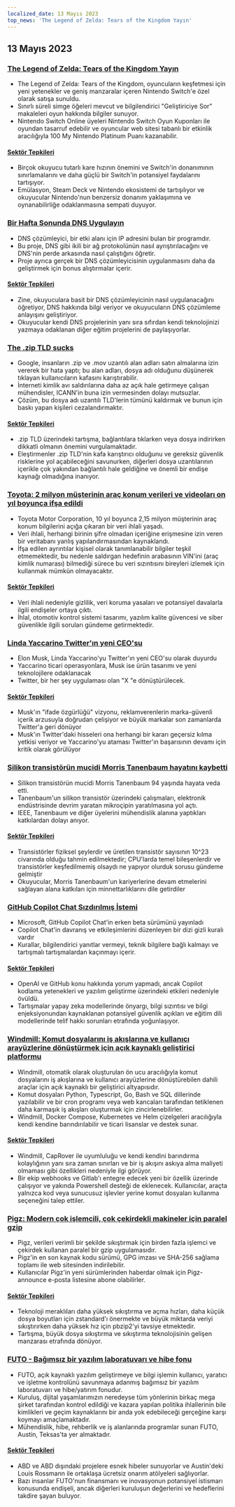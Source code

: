 ```yaml
---
localized_date: 13 Mayıs 2023
top_news: 'The Legend of Zelda: Tears of the Kingdom Yayın'
---
```




## 13 Mayıs 2023

### [The Legend of Zelda: Tears of the Kingdom Yayın](https://www.zelda.com/tears-of-the-kingdom/)

- The Legend of Zelda: Tears of the Kingdom, oyuncuların keşfetmesi için yeni yetenekler ve geniş manzaralar içeren Nintendo Switch'e özel olarak satışa sunuldu.
- Sınırlı süreli simge öğeleri mevcut ve bilgilendirici "Geliştiriciye Sor" makaleleri oyun hakkında bilgiler sunuyor.
- Nintendo Switch Online üyeleri Nintendo Switch Oyun Kuponları ile oyundan tasarruf edebilir ve oyuncular web sitesi tabanlı bir etkinlik aracılığıyla 100 My Nintendo Platinum Puanı kazanabilir.

#### [Sektör Tepkileri](http://news.ycombinator.com/item?id=35912318)

- Birçok okuyucu tutarlı kare hızının önemini ve Switch'in donanımının sınırlamalarını ve daha güçlü bir Switch'in potansiyel faydalarını tartışıyor.
- Emülasyon, Steam Deck ve Nintendo ekosistemi de tartışılıyor ve okuyucular Nintendo'nun benzersiz donanım yaklaşımına ve oynanabilirliğe odaklanmasına sempati duyuyor.

### [Bir Hafta Sonunda DNS Uygulayın](https://implement-dns.wizardzines.com/)

- DNS çözümleyici, bir etki alanı için IP adresini bulan bir programdır.
- Bu proje, DNS gibi ikili bir ağ protokolünün nasıl ayrıştırılacağını ve DNS'nin perde arkasında nasıl çalıştığını öğretir.
- Proje ayrıca gerçek bir DNS çözümleyicisinin uygulanmasını daha da geliştirmek için bonus alıştırmalar içerir.

#### [Sektör Tepkileri](http://news.ycombinator.com/item?id=35916064)

- Zine, okuyuculara basit bir DNS çözümleyicinin nasıl uygulanacağını öğretiyor, DNS hakkında bilgi veriyor ve okuyucuların DNS çözümleme anlayışını geliştiriyor.
- Okuyucular kendi DNS projelerinin yanı sıra sıfırdan kendi teknolojinizi yazmaya odaklanan diğer eğitim projelerini de paylaşıyorlar.

### [The .zip TLD sucks](https://financialstatement.zip/)

- Google, insanların .zip ve .mov uzantılı alan adları satın almalarına izin vererek bir hata yaptı; bu alan adları, dosya adı olduğunu düşünerek tıklayan kullanıcıların kafasını karıştırabilir.
- İnterneti kimlik avı saldırılarına daha az açık hale getirmeye çalışan mühendisler, ICANN'in buna izin vermesinden dolayı mutsuzlar.
- Çözüm, bu dosya adı uzantılı TLD'lerin tümünü kaldırmak ve bunun için baskı yapan kişileri cezalandırmaktır.

#### [Sektör Tepkileri](http://news.ycombinator.com/item?id=35920336)

- .zip TLD üzerindeki tartışma, bağlantılara tıklarken veya dosya indirirken dikkatli olmanın önemini vurgulamaktadır.
- Eleştirmenler .zip TLD'nin kafa karıştırıcı olduğunu ve gereksiz güvenlik risklerine yol açabileceğini savunurken, diğerleri dosya uzantılarının içerikle çok yakından bağlantılı hale geldiğine ve önemli bir endişe kaynağı olmadığına inanıyor.

### [Toyota: 2 milyon müşterinin araç konum verileri ve videoları on yıl boyunca ifşa edildi](https://www.bleepingcomputer.com/news/security/toyota-car-location-data-of-2-million-customers-exposed-for-ten-years/)

- Toyota Motor Corporation, 10 yıl boyunca 2,15 milyon müşterinin araç konum bilgilerini açığa çıkaran bir veri ihlali yaşadı.
- Veri ihlali, herhangi birinin şifre olmadan içeriğine erişmesine izin veren bir veritabanı yanlış yapılandırmasından kaynaklandı.
- İfşa edilen ayrıntılar kişisel olarak tanımlanabilir bilgiler teşkil etmemektedir, bu nedenle saldırgan hedefinin arabasının VIN'ini (araç kimlik numarası) bilmediği sürece bu veri sızıntısını bireyleri izlemek için kullanmak mümkün olmayacaktır.

#### [Sektör Tepkileri](http://news.ycombinator.com/item?id=35919133)

- Veri ihlali nedeniyle gizlilik, veri koruma yasaları ve potansiyel davalarla ilgili endişeler ortaya çıktı.
- İhlal, otomotiv kontrol sistemi tasarımı, yazılım kalite güvencesi ve siber güvenlikle ilgili soruları gündeme getirmektedir.

### [Linda Yaccarino Twitter'ın yeni CEO'su](https://twitter.com/elonmusk/status/1657050349608501249)

- Elon Musk, Linda Yaccarino'yu Twitter'ın yeni CEO'su olarak duyurdu
- Yaccarino ticari operasyonlara, Musk ise ürün tasarımı ve yeni teknolojilere odaklanacak
- Twitter, bir her şey uygulaması olan "X "e dönüştürülecek.

#### [Sektör Tepkileri](http://news.ycombinator.com/item?id=35917912)

- Musk'ın "ifade özgürlüğü" vizyonu, reklamverenlerin marka-güvenli içerik arzusuyla doğrudan çelişiyor ve büyük markalar son zamanlarda Twitter'a geri dönüyor
- Musk'ın Twitter'daki hisseleri ona herhangi bir kararı geçersiz kılma yetkisi veriyor ve Yaccarino'yu ataması Twitter'ın başarısının devamı için kritik olarak görülüyor

### [Silikon transistörün mucidi Morris Tanenbaum hayatını kaybetti](https://spectrum.ieee.org/in-memoriam-may-2023)

- Silikon transistörün mucidi Morris Tanenbaum 94 yaşında hayata veda etti.
- Tanenbaum'un silikon transistör üzerindeki çalışmaları, elektronik endüstrisinde devrim yaratan mikroçipin yaratılmasına yol açtı.
- IEEE, Tanenbaum ve diğer üyelerini mühendislik alanına yaptıkları katkılardan dolayı anıyor.

#### [Sektör Tepkileri](http://news.ycombinator.com/item?id=35920261)

- Transistörler fiziksel şeylerdir ve üretilen transistör sayısının 10^23 civarında olduğu tahmin edilmektedir; CPU'larda temel bileşenlerdir ve transistörler keşfedilmemiş olsaydı ne yapıyor olurduk sorusu gündeme gelmiştir
- Okuyucular, Morris Tanenbaum'un kariyerlerine devam etmelerini sağlayan alana katkıları için minnettarlıklarını dile getirdiler

### [GitHub Copilot Chat Sızdırılmış İstemi](https://twitter.com/marvinvonhagen/status/1657060506371346432)

- Microsoft, GitHub Copilot Chat'in erken beta sürümünü yayınladı
- Copilot Chat'in davranış ve etkileşimlerini düzenleyen bir dizi gizli kuralı vardır
- Kurallar, bilgilendirici yanıtlar vermeyi, teknik bilgilere bağlı kalmayı ve tartışmalı tartışmalardan kaçınmayı içerir.

#### [Sektör Tepkileri](http://news.ycombinator.com/item?id=35921375)

- OpenAI ve GitHub konu hakkında yorum yapmadı, ancak Copilot kodlama yetenekleri ve yazılım geliştirme üzerindeki etkileri nedeniyle övüldü.
- Tartışmalar yapay zeka modellerinde önyargı, bilgi sızıntısı ve bilgi enjeksiyonundan kaynaklanan potansiyel güvenlik açıkları ve eğitim dili modellerinde telif hakkı sorunları etrafında yoğunlaşıyor.

### [Windmill: Komut dosyalarını iş akışlarına ve kullanıcı arayüzlerine dönüştürmek için açık kaynaklı geliştirici platformu](https://github.com/windmill-labs/windmill)

- Windmill, otomatik olarak oluşturulan ön ucu aracılığıyla komut dosyalarını iş akışlarına ve kullanıcı arayüzlerine dönüştürebilen dahili araçlar için açık kaynaklı bir geliştirici altyapısıdır.
- Komut dosyaları Python, Typescript, Go, Bash ve SQL dillerinde yazılabilir ve bir cron programı veya web kancaları tarafından tetiklenen daha karmaşık iş akışları oluşturmak için zincirlenebilirler.
- Windmill, Docker Compose, Kubernetes ve Helm çizelgeleri aracılığıyla kendi kendine barındırılabilir ve ticari lisanslar ve destek sunar.

#### [Sektör Tepkileri](http://news.ycombinator.com/item?id=35920082)

- Windmill, CapRover ile uyumluluğu ve kendi kendini barındırma kolaylığının yanı sıra zaman sınırları ve bir iş akışını askıya alma maliyeti olmaması gibi özellikleri nedeniyle ilgi görüyor.
- Bir ekip webhooks ve Gitlab'ı entegre edecek yeni bir özellik üzerinde çalışıyor ve yakında Powershell desteği de eklenecek. Kullanıcılar, araçta yalnızca kod veya sunucusuz işlevler yerine komut dosyaları kullanma seçeneğini talep ettiler.

### [Pigz: Modern çok işlemcili, çok çekirdekli makineler için paralel gzip](https://zlib.net/pigz/)

- Pigz, verileri verimli bir şekilde sıkıştırmak için birden fazla işlemci ve çekirdek kullanan paralel bir gzip uygulamasıdır.
- Pigz'in en son kaynak kodu sürümü, GPG imzası ve SHA-256 sağlama toplamı ile web sitesinden indirilebilir.
- Kullanıcılar Pigz'in yeni sürümlerinden haberdar olmak için Pigz-announce e-posta listesine abone olabilirler.

#### [Sektör Tepkileri](http://news.ycombinator.com/item?id=35914447)

- Teknoloji meraklıları daha yüksek sıkıştırma ve açma hızları, daha küçük dosya boyutları için zstandard'ı önermekte ve büyük miktarda veriyi sıkıştırırken daha yüksek hız için pbzip2'yi tavsiye etmektedir.
- Tartışma, büyük dosya sıkıştırma ve sıkıştırma teknolojisinin gelişen manzarası etrafında dönüyor.

### [FUTO - Bağımsız bir yazılım laboratuvarı ve hibe fonu](https://futo.org/)

- FUTO, açık kaynaklı yazılım geliştirmeye ve bilgi işlemin kullanıcı, yaratıcı ve işletme kontrolünü savunmaya adanmış bağımsız bir yazılım laboratuvarı ve hibe/yatırım fonudur.
- Kuruluş, dijital yaşamlarımızın neredeyse tüm yönlerinin birkaç mega şirket tarafından kontrol edildiği ve kazara yapılan politika ihlallerinin bile kimlikleri ve geçim kaynaklarını bir anda yok edebileceği gerçeğine karşı koymayı amaçlamaktadır.
- Mühendislik, hibe, rehberlik ve iş alanlarında programlar sunan FUTO, Austin, Teksas'ta yer almaktadır.

#### [Sektör Tepkileri](http://news.ycombinator.com/item?id=35911406)

- ABD ve ABD dışındaki projelere esnek hibeler sunuyorlar ve Austin'deki Louis Rossmann ile ortaklaşa ücretsiz onarım atölyeleri sağlıyorlar.
- Bazı insanlar FUTO'nun finansmanı ve inovasyonun potansiyel istismarı konusunda endişeli, ancak diğerleri kuruluşun değerlerini ve hedeflerini takdire şayan buluyor.


